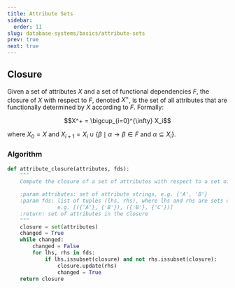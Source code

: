 ```yaml
---
title: Attribute Sets
sidebar:
  order: 11
slug: database-systems/basics/attribute-sets
prev: true
next: true
---
```


## Closure

Given a set of attributes $X$ and a set of functional dependencies $F$, the closure of $X$ with respect to $F$, denoted $X^+$, is the set of all attributes that are functionally determined by $X$ according to $F$. Formally:

```math
X^+ = \bigcup_{i=0}^{\infty} X_i
```

where $X_0 = X$ and $X_{i+1} = X_i \cup \{ \beta \mid \alpha \rightarrow \beta \in F$ and $\alpha \subseteq X_i \}$.

### Algorithm

```py
def attribute_closure(attributes, fds):
    """
    Compute the closure of a set of attributes with respect to a set of functional dependencies.

    :param attributes: set of attribute strings, e.g. {'A', 'B'}
    :param fds: list of tuples (lhs, rhs), where lhs and rhs are sets of attributes
                e.g. [({'A'}, {'B'}), ({'B'}, {'C'})]
    :return: set of attributes in the closure
    """
    closure = set(attributes)
    changed = True
    while changed:
        changed = False
        for lhs, rhs in fds:
            if lhs.issubset(closure) and not rhs.issubset(closure):
                closure.update(rhs)
                changed = True
    return closure
```
